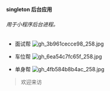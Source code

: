 **singleton 后台应用**
###### 用于小程序后台进程。


* 面试帮
![gh_3b961cecce98_258.jpg](https://upload-images.jianshu.io/upload_images/10283146-a1f86eb4be80b6a4.jpg?imageMogr2/auto-orient/strip%7CimageView2/2/w/1240)

* 车位帮
![gh_6ea54c7fc65f_258.jpg](https://upload-images.jianshu.io/upload_images/10283146-6ba62255bb03e4ba.jpg?imageMogr2/auto-orient/strip%7CimageView2/2/w/1240)
* 单身帮
![gh_4fb584b8b4ac_258.jpg](https://upload-images.jianshu.io/upload_images/10283146-a8e3a005ddc59abd.jpg?imageMogr2/auto-orient/strip%7CimageView2/2/w/1240)

> 欢迎来访
